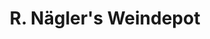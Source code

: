 ---
title: "R. Nägler's Weindepot"
url: /ruedesheim-am-rhein/r-naeglers-weindepot/
shop: Spirituosen
---